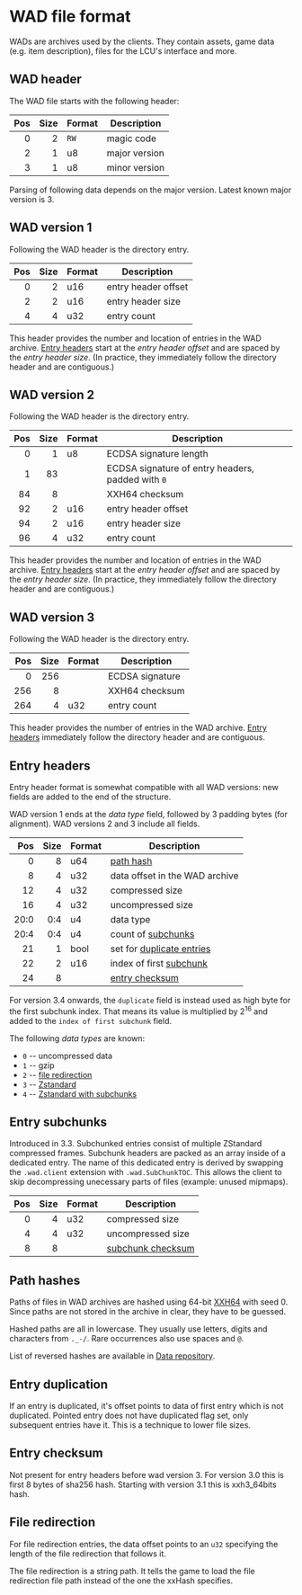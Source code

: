 # WAD file format

WADs are archives used by the clients. They contain assets, game data (e.g.
item description), files for the LCU's interface and more.


## WAD header

The WAD file starts with the following header:

| Pos | Size | Format | Description                            |
| ---:| ----:| ------ | -------------------------------------- |
|   0 |    2 | `RW`   | magic code                             |
|   2 |    1 | u8     | major version                          |
|   3 |    1 | u8     | minor version                          |

Parsing of following data depends on the major version.
Latest known major version is 3.


## WAD version 1

Following the WAD header is the directory entry.

| Pos | Size | Format | Description                            |
| ---:| ----:| ------ | -------------------------------------- |
|   0 |    2 | u16    | entry header offset                    |
|   2 |    2 | u16    | entry header size                      |
|   4 |    4 | u32    | entry count                            |

This header provides the number and location of entries in the WAD archive.
[Entry headers](#entry-headers) start at the *entry header offset* and are
spaced by the *entry header size*. (In practice, they immediately follow the
directory header and are contiguous.)


## WAD version 2

Following the WAD header is the directory entry.

| Pos | Size | Format | Description                                       |
| ---:| ----:| ------ | ------------------------------------------------- |
|   0 |    1 | u8     | ECDSA signature length                            |
|   1 |   83 |        | ECDSA signature of entry headers, padded with `0` |
|  84 |    8 |        | XXH64 checksum                                    |
|  92 |    2 | u16    | entry header offset                               |
|  94 |    2 | u16    | entry header size                                 |
|  96 |    4 | u32    | entry count                                       |

This header provides the number and location of entries in the WAD archive.
[Entry headers](#entry-headers) start at the *entry header offset* and are
spaced by the *entry header size*. (In practice, they immediately follow the
directory header and are contiguous.)


## WAD version 3

Following the WAD header is the directory entry.

| Pos | Size | Format | Description                            |
| ---:| ----:| ------ | -------------------------------------- |
|   0 |  256 |        | ECDSA signature                        |
| 256 |    8 |        | XXH64 checksum                         |
| 264 |    4 | u32    | entry count                            |

This header provides the number of entries in the WAD archive.
[Entry headers](#entry-headers) immediately follow the directory header and are
contiguous.


## Entry headers

Entry header format is somewhat compatible with all WAD versions: new fields are added
to the end of the structure.

WAD version 1 ends at the *data type* field, followed by 3 padding bytes (for alignment).
WAD versions 2 and 3 include all fields.

| Pos   | Size | Format | Description                            |
| ---:  | ----:| ------ | -------------------------------------- |
|   0   |    8 | u64    | [path hash](#path-hashes)              |
|   8   |    4 | u32    | data offset in the WAD archive         |
|  12   |    4 | u32    | compressed size                        |
|  16   |    4 | u32    | uncompressed size                      |
|  20:0 |  0:4 | u4     | data type                              |
|  20:4 |  0:4 | u4     | count of [subchunks](#entry-subchunks) |
|  21   |    1 | bool   | set for [duplicate entries](#entry-duplication) |
|  22   |    2 | u16    | index of first [subchunk](#entry-subchunks) |
|  24   |    8 |        | [entry checksum](#entry-checksum)      |

For version 3.4 onwards, the `duplicate` field is instead used as high byte for the first subchunk index.
That means its value is multiplied by 2<sup>16</sup> and added to the `index of first subchunk` field.

The following *data types* are known:

 - `0` -- uncompressed data
 - `1` -- gzip
 - `2` -- [file redirection](#file-redirection)
 - `3` -- [Zstandard](https://facebook.github.io/zstd/)
 - `4` -- [Zstandard with subchunks](#entry-subchunks)

## Entry subchunks

Introduced in 3.3.
Subchunked entries consist of multiple ZStandard compressed frames.
Subchunk headers are packed as an array inside of a dedicated entry.
The name of this dedicated entry is derived by swapping the ``.wad.client`` extension with ``.wad.SubChunkTOC``.
This allows the client to skip decompressing unecessary parts of files (example: unused mipmaps).

| Pos | Size | Format | Description                            |
| ---:| ----:| ------ | -------------------------------------- |
|   0 |    4 |    u32 | compressed size                        |
|   4 |    4 |    u32 | uncompressed size                      |
|   8 |    8 |        | [subchunk checksum](#entry-checksum)  |


## Path hashes

Paths of files in WAD archives are hashed using 64-bit
[XXH64](https://cyan4973.github.io/xxHash/) with seed 0.
Since paths are not stored in the archive in clear, they have to be guessed.

Hashed paths are all in lowercase. They usually use letters, digits and
characters from `._-/`. Rare occurrences also use spaces and `@`.

List of reversed hashes are available in [Data repository](https://github.com/CommunityDragon/Data).


## Entry duplication

If an entry is duplicated, it's offset points to data of first entry which is not duplicated.
Pointed entry does not have duplicated flag set, only subsequent entries have it.
This is a technique to lower file sizes.

## Entry checksum

Not present for entry headers before wad version 3.
For version 3.0 this is first 8 bytes of sha256 hash.
Starting with version 3.1 this is xxh3_64bits hash.

## File redirection

For file redirection entries, the data offset points to an `u32` specifying the
length of the file redirection that follows it.

The file redirection is a string path. It tells the game to load the file
redirection file path instead of the one the xxHash specifies.
